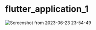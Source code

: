 # flutter_application_1

![Screenshot from 2023-06-23 23-54-49](https://github.com/thcainthry/Flutter/assets/93677978/0a87c47e-5a74-46bd-88cf-2525d289fb81)
